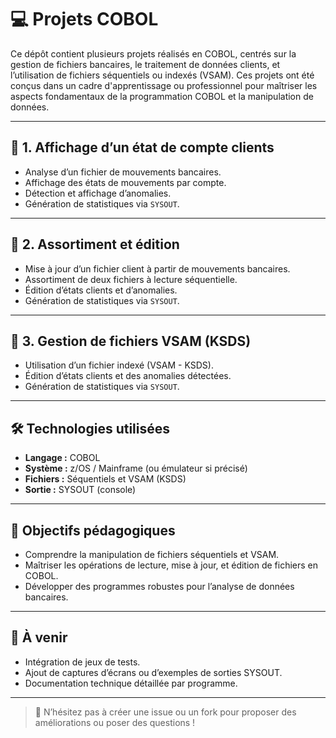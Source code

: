 # 💻 Projets COBOL

Ce dépôt contient plusieurs projets réalisés en COBOL, centrés sur la gestion de fichiers bancaires, le traitement de données clients, et l’utilisation de fichiers séquentiels ou indexés (VSAM). Ces projets ont été conçus dans un cadre d'apprentissage ou professionnel pour maîtriser les aspects fondamentaux de la programmation COBOL et la manipulation de données.

---

## 📁 1. Affichage d’un état de compte clients

- Analyse d’un fichier de mouvements bancaires.
- Affichage des états de mouvements par compte.
- Détection et affichage d’anomalies.
- Génération de statistiques via `SYSOUT`.

---

## 📁 2. Assortiment et édition

- Mise à jour d’un fichier client à partir de mouvements bancaires.
- Assortiment de deux fichiers à lecture séquentielle.
- Édition d’états clients et d’anomalies.
- Génération de statistiques via `SYSOUT`.

---

## 📁 3. Gestion de fichiers VSAM (KSDS)

- Utilisation d’un fichier indexé (VSAM - KSDS).
- Édition d’états clients et des anomalies détectées.
- Génération de statistiques via `SYSOUT`.

---

## 🛠️ Technologies utilisées

- **Langage :** COBOL
- **Système :** z/OS / Mainframe (ou émulateur si précisé)
- **Fichiers :** Séquentiels et VSAM (KSDS)
- **Sortie :** SYSOUT (console)

---

## 📌 Objectifs pédagogiques

- Comprendre la manipulation de fichiers séquentiels et VSAM.
- Maîtriser les opérations de lecture, mise à jour, et édition de fichiers en COBOL.
- Développer des programmes robustes pour l’analyse de données bancaires.

---

## 🚀 À venir

- Intégration de jeux de tests.
- Ajout de captures d’écrans ou d’exemples de sorties SYSOUT.
- Documentation technique détaillée par programme.

---

> 💬 N’hésitez pas à créer une issue ou un fork pour proposer des améliorations ou poser des questions !